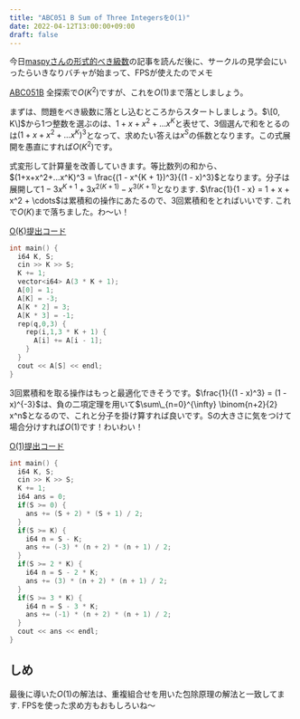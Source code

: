 ```yaml
---
title: "ABC051 B Sum of Three IntegersをO(1)"
date: 2022-04-12T13:00:00+09:00
draft: false
---
```


今日[maspyさんの形式的べき級数](https://maspypy.com/category/%e5%bd%a2%e5%bc%8f%e7%9a%84%e3%81%b9%e3%81%8d%e7%b4%9a%e6%95%b0%e8%a7%a3%e8%aa%ac)の記事を読んだ後に、サークルの見学会にいったらいきなりバチャが始まって、FPSが使えたのでメモ

[ABC051B](https://atcoder.jp/contests/abc051/tasks/abc051_b) 全探索で$O(K^2)$ですが、これを$O(1)$まで落としましょう。


まずは、問題をべき級数に落とし込むところからスタートしましょう。$\[0, K\]$から1つ整数を選ぶのは、$1+x+x^2+...x^K$と表せて、3個選んで和をとるのは$(1+x+x^2+...x^K)^3$となって、求めたい答えは$x^S$の係数となります。この式展開を愚直にすれば$O(K^2)$です。

式変形して計算量を改善していきます。等比数列の和から、$(1+x+x^2+...x^K)^3 = \frac{(1 - x^{K + 1})^3}{(1 - x)^3}$となります。分子は展開して$1 - 3 x^{K + 1} + 3 x^{2 (K + 1)} - x^{3(K + 1)}$となります. $\frac{1}{1 - x} = 1 + x + x^2 + \cdots$は累積和の操作にあたるので、3回累積和をとればいいです. これで$O(K)$まで落ちました。わ〜い！

[O(K)提出コード](https://atcoder.jp/contests/abc051/submissions/30929013)

```cpp
int main() {
  i64 K, S;
  cin >> K >> S;
  K += 1;
  vector<i64> A(3 * K + 1);
  A[0] = 1;
  A[K] = -3;
  A[K * 2] = 3;
  A[K * 3] = -1;
  rep(q,0,3) {
    rep(i,1,3 * K + 1) {
      A[i] += A[i - 1];
    }
  }
  cout << A[S] << endl;
}
```

3回累積和を取る操作はもっと最適化できそうです。$\frac{1}{(1 - x)^3} = (1 - x)^{-3}$は、負の二項定理を用いて$\sum\_{n=0}^{\infty} \binom{n+2}{2} x^n$となるので、これと分子を掛け算すれば良いです。Sの大きさに気をつけて場合分けすれば$O(1)$です！わいわい！

[O(1)提出コード](https://atcoder.jp/contests/abc051/submissions/30929197)

```cpp
int main() {
  i64 K, S;
  cin >> K >> S;
  K += 1;
  i64 ans = 0;
  if(S >= 0) {
    ans += (S + 2) * (S + 1) / 2;
  }
  if(S >= K) {
    i64 n = S - K;
    ans += (-3) * (n + 2) * (n + 1) / 2;
  }
  if(S >= 2 * K) {
    i64 n = S - 2 * K;
    ans += (3) * (n + 2) * (n + 1) / 2;
  }
  if(S >= 3 * K) {
    i64 n = S - 3 * K;
    ans += (-1) * (n + 2) * (n + 1) / 2;
  }
  cout << ans << endl;
}
```

## しめ

最後に導いた$O(1)$の解法は、重複組合せを用いた包除原理の解法と一致してます. FPSを使った求め方もおもしろいね〜
